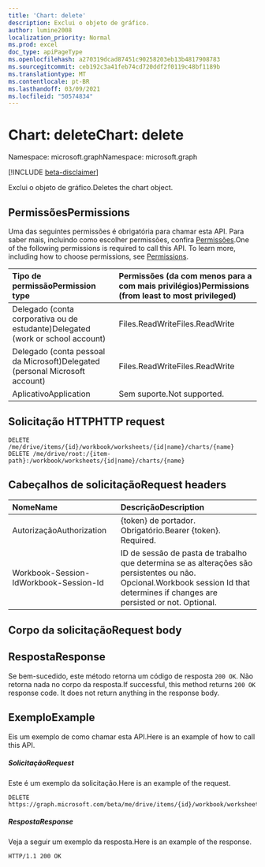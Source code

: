 ```yaml
---
title: 'Chart: delete'
description: Exclui o objeto de gráfico.
author: lumine2008
localization_priority: Normal
ms.prod: excel
doc_type: apiPageType
ms.openlocfilehash: a270319dcad87451c90258203eb13b4817908783
ms.sourcegitcommit: ceb192c3a41feb74cd720ddf2f0119c48bf1189b
ms.translationtype: MT
ms.contentlocale: pt-BR
ms.lasthandoff: 03/09/2021
ms.locfileid: "50574834"
---
```

# <a name="chart-delete"></a><span data-ttu-id="147fd-103">Chart: delete</span><span class="sxs-lookup"><span data-stu-id="147fd-103">Chart: delete</span></span>

<span data-ttu-id="147fd-104">Namespace: microsoft.graph</span><span class="sxs-lookup"><span data-stu-id="147fd-104">Namespace: microsoft.graph</span></span>

[!INCLUDE [beta-disclaimer](../../includes/beta-disclaimer.md)]

<span data-ttu-id="147fd-105">Exclui o objeto de gráfico.</span><span class="sxs-lookup"><span data-stu-id="147fd-105">Deletes the chart object.</span></span>
## <a name="permissions"></a><span data-ttu-id="147fd-106">Permissões</span><span class="sxs-lookup"><span data-stu-id="147fd-106">Permissions</span></span>
<span data-ttu-id="147fd-p101">Uma das seguintes permissões é obrigatória para chamar esta API. Para saber mais, incluindo como escolher permissões, confira [Permissões](/graph/permissions-reference).</span><span class="sxs-lookup"><span data-stu-id="147fd-p101">One of the following permissions is required to call this API. To learn more, including how to choose permissions, see [Permissions](/graph/permissions-reference).</span></span>

|<span data-ttu-id="147fd-109">Tipo de permissão</span><span class="sxs-lookup"><span data-stu-id="147fd-109">Permission type</span></span>      | <span data-ttu-id="147fd-110">Permissões (da com menos para a com mais privilégios)</span><span class="sxs-lookup"><span data-stu-id="147fd-110">Permissions (from least to most privileged)</span></span>              |
|:--------------------|:---------------------------------------------------------|
|<span data-ttu-id="147fd-111">Delegado (conta corporativa ou de estudante)</span><span class="sxs-lookup"><span data-stu-id="147fd-111">Delegated (work or school account)</span></span> | <span data-ttu-id="147fd-112">Files.ReadWrite</span><span class="sxs-lookup"><span data-stu-id="147fd-112">Files.ReadWrite</span></span>    |
|<span data-ttu-id="147fd-113">Delegado (conta pessoal da Microsoft)</span><span class="sxs-lookup"><span data-stu-id="147fd-113">Delegated (personal Microsoft account)</span></span> | <span data-ttu-id="147fd-114">Files.ReadWrite</span><span class="sxs-lookup"><span data-stu-id="147fd-114">Files.ReadWrite</span></span>    |
|<span data-ttu-id="147fd-115">Aplicativo</span><span class="sxs-lookup"><span data-stu-id="147fd-115">Application</span></span> | <span data-ttu-id="147fd-116">Sem suporte.</span><span class="sxs-lookup"><span data-stu-id="147fd-116">Not supported.</span></span> |

## <a name="http-request"></a><span data-ttu-id="147fd-117">Solicitação HTTP</span><span class="sxs-lookup"><span data-stu-id="147fd-117">HTTP request</span></span>
<!-- { "blockType": "ignored" } -->
```http
DELETE /me/drive/items/{id}/workbook/worksheets/{id|name}/charts/{name}
DELETE /me/drive/root:/{item-path}:/workbook/worksheets/{id|name}/charts/{name}
```
## <a name="request-headers"></a><span data-ttu-id="147fd-118">Cabeçalhos de solicitação</span><span class="sxs-lookup"><span data-stu-id="147fd-118">Request headers</span></span>
| <span data-ttu-id="147fd-119">Nome</span><span class="sxs-lookup"><span data-stu-id="147fd-119">Name</span></span>       | <span data-ttu-id="147fd-120">Descrição</span><span class="sxs-lookup"><span data-stu-id="147fd-120">Description</span></span>|
|:---------------|:----------|
| <span data-ttu-id="147fd-121">Autorização</span><span class="sxs-lookup"><span data-stu-id="147fd-121">Authorization</span></span>  | <span data-ttu-id="147fd-p102">{token} de portador. Obrigatório.</span><span class="sxs-lookup"><span data-stu-id="147fd-p102">Bearer {token}. Required.</span></span> |
| <span data-ttu-id="147fd-124">Workbook-Session-Id</span><span class="sxs-lookup"><span data-stu-id="147fd-124">Workbook-Session-Id</span></span>  | <span data-ttu-id="147fd-p103">ID de sessão de pasta de trabalho que determina se as alterações são persistentes ou não. Opcional.</span><span class="sxs-lookup"><span data-stu-id="147fd-p103">Workbook session Id that determines if changes are persisted or not. Optional.</span></span>|

## <a name="request-body"></a><span data-ttu-id="147fd-127">Corpo da solicitação</span><span class="sxs-lookup"><span data-stu-id="147fd-127">Request body</span></span>

## <a name="response"></a><span data-ttu-id="147fd-128">Resposta</span><span class="sxs-lookup"><span data-stu-id="147fd-128">Response</span></span>

<span data-ttu-id="147fd-p104">Se bem-sucedido, este método retorna um código de resposta `200 OK`. Não retorna nada no corpo da resposta.</span><span class="sxs-lookup"><span data-stu-id="147fd-p104">If successful, this method returns `200 OK` response code. It does not return anything in the response body.</span></span>

## <a name="example"></a><span data-ttu-id="147fd-131">Exemplo</span><span class="sxs-lookup"><span data-stu-id="147fd-131">Example</span></span>
<span data-ttu-id="147fd-132">Eis um exemplo de como chamar esta API.</span><span class="sxs-lookup"><span data-stu-id="147fd-132">Here is an example of how to call this API.</span></span>
##### <a name="request"></a><span data-ttu-id="147fd-133">Solicitação</span><span class="sxs-lookup"><span data-stu-id="147fd-133">Request</span></span>
<span data-ttu-id="147fd-134">Este é um exemplo da solicitação.</span><span class="sxs-lookup"><span data-stu-id="147fd-134">Here is an example of the request.</span></span>
<!-- {
  "blockType": "request",
  "name": "chart_delete"
}-->
```http
DELETE https://graph.microsoft.com/beta/me/drive/items/{id}/workbook/worksheets/{id|name}/charts/{name}
```

##### <a name="response"></a><span data-ttu-id="147fd-135">Resposta</span><span class="sxs-lookup"><span data-stu-id="147fd-135">Response</span></span>
<span data-ttu-id="147fd-136">Veja a seguir um exemplo da resposta.</span><span class="sxs-lookup"><span data-stu-id="147fd-136">Here is an example of the response.</span></span> 
<!-- {
  "blockType": "response",
  "truncated": true,
  "@odata.type": "microsoft.graph.none"
} -->
```http
HTTP/1.1 200 OK
```

<!-- uuid: 8fcb5dbc-d5aa-4681-8e31-b001d5168d79
2015-10-25 14:57:30 UTC -->
<!--
{
  "type": "#page.annotation",
  "description": "Chart: delete",
  "keywords": "",
  "section": "documentation",
  "tocPath": "",
  "suppressions": []
}
-->



